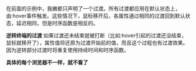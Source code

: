 在前面的示例中，我嫩都只声明了一个过渡。所有过渡都应用在默认状态上，由:hover事件触发。这些情况下，鼠标移开后，各属性通过相同的过渡回到默认状态，延迟相同，但是时序函数是相反的。

**逆转终端的过渡**
如果过渡还未结束就被打断（比如:hover引起的过渡还没结束，鼠标就移开了），属性值将还原为过渡开始前的值，而且这个过程也有过渡效果。因为逆转部分过渡时将重复使用持续时间和时序函数。

**具体的每个浏览器不一样，就不看了**